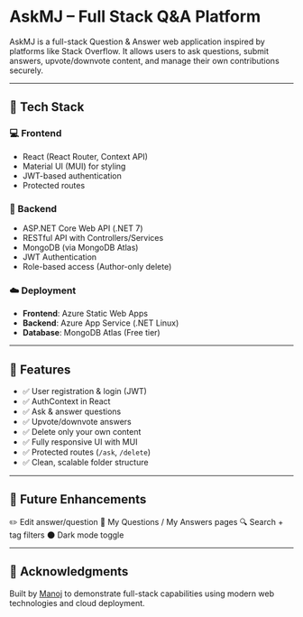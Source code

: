 # AskMJ – Full Stack Q&A Platform

AskMJ is a full-stack Question & Answer web application inspired by platforms like Stack Overflow. It allows users to ask questions, submit answers, upvote/downvote content, and manage their own contributions securely.

---

## 🧠 Tech Stack

### 💻 Frontend
- React (React Router, Context API)
- Material UI (MUI) for styling
- JWT-based authentication
- Protected routes

### 🧠 Backend
- ASP.NET Core Web API (.NET 7)
- RESTful API with Controllers/Services
- MongoDB (via MongoDB Atlas)
- JWT Authentication
- Role-based access (Author-only delete)

### ☁️ Deployment
- **Frontend**: Azure Static Web Apps  
- **Backend**: Azure App Service (.NET Linux)  
- **Database**: MongoDB Atlas (Free tier)

---

## 🔐 Features

- ✅ User registration & login (JWT)
- ✅ AuthContext in React
- ✅ Ask & answer questions
- ✅ Upvote/downvote answers
- ✅ Delete only your own content
- ✅ Fully responsive UI with MUI
- ✅ Protected routes (`/ask`, `/delete`)
- ✅ Clean, scalable folder structure

---

## 📝 Future Enhancements

✏️ Edit answer/question
🧾 My Questions / My Answers pages
🔍 Search + tag filters
🌑 Dark mode toggle

---

## 🙌 Acknowledgments
Built by [Manoj](https://www.linkedin.com/in/manoj-m-154830241/) to demonstrate full-stack capabilities using modern web technologies and cloud deployment.
